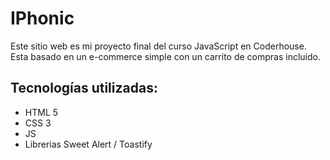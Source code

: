 # IPhonic
Este sitio web es mi proyecto final del curso JavaScript en Coderhouse. Esta basado en un e-commerce simple con un carrito de compras incluido.

## Tecnologías utilizadas:

 - HTML 5
 - CSS 3 
 - JS
 - Librerias Sweet Alert / Toastify

